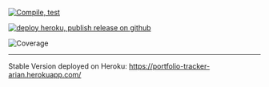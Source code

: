 [![Compile, test](https://github.com/ariansani/VTTP_Portfolio_Tracker/actions/workflows/testreport.yml/badge.svg)](https://github.com/ariansani/VTTP_Portfolio_Tracker/actions/workflows/testreport.yml/)

[![deploy heroku, publish release on github](https://github.com/ariansani/VTTP_Portfolio_Tracker/actions/workflows/deploypipeline.yml/badge.svg)](https://github.com/ariansani/VTTP_Portfolio_Tracker/actions/workflows/deploypipeline.yml/)

![Coverage](https://digitalocean-arian.sgp1.digitaloceanspaces.com/coverage/VTTP_Portfolio_Tracker/jacoco.svg)

***

Stable Version deployed on Heroku: https://portfolio-tracker-arian.herokuapp.com/

